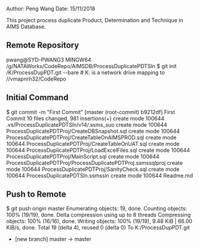Author: Peng Wang
Date: 15/11/2018

This project process duplicate Product, Determination and Technique in AIMS Database.


Remote Repository
--------------------------------
pwang@SYD-PWANG3 MINGW64 /g/NATAWorks/CodeRepo/AIMSDB/ProcessDuplicatePDTSln
$ git init /K/ProcessDupPDT.git --bare  # K: is a network drive mapping to //vmapnrh32/CodeRepo


Initial Command
--------------------------------
$ git commit -m "First Commit"
[master (root-commit) b9212df] First Commit
 10 files changed, 981 insertions(+)
 create mode 100644 .vs/ProcessDuplicatePDTSln/v14/.ssms_suo
 create mode 100644 ProcessDuplicatePDTProj/CreateDBSnapshot.sql
 create mode 100644 ProcessDuplicatePDTProj/CreateTableOnAIMSPROD.sql
 create mode 100644 ProcessDuplicatePDTProj/CreateTableOnUAT.sql
 create mode 100644 ProcessDuplicatePDTProj/LoadExcelFiles.sql
 create mode 100644 ProcessDuplicatePDTProj/MainScript.sql
 create mode 100644 ProcessDuplicatePDTProj/ProcessDuplicatePDTProj.ssmssqlproj
 create mode 100644 ProcessDuplicatePDTProj/SanityCheck.sql
 create mode 100644 ProcessDuplicatePDTSln.ssmssln
 create mode 100644 Readme.md


Push to Remote
---------------------------------
 $ git push origin master
Enumerating objects: 19, done.
Counting objects: 100% (19/19), done.
Delta compression using up to 8 threads
Compressing objects: 100% (16/16), done.
Writing objects: 100% (19/19), 9.48 KiB | 66.00 KiB/s, done.
Total 19 (delta 4), reused 0 (delta 0)
To K:/ProcessDupPDT.git
 * [new branch]      master -> master
